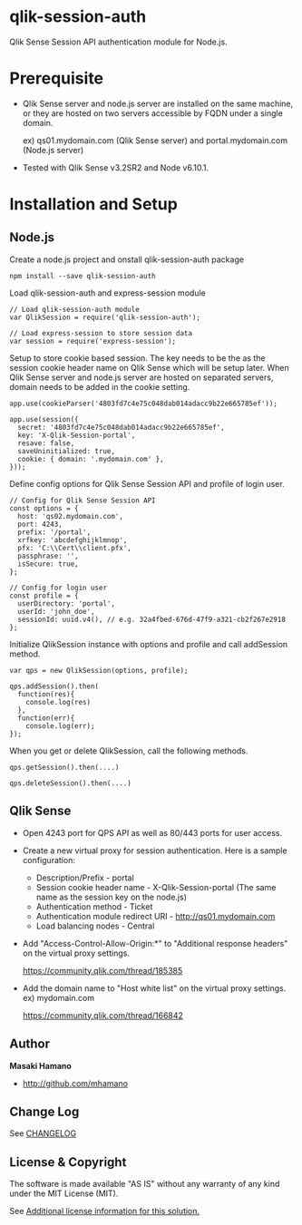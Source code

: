 # qlik-session-auth
Qlik Sense Session API authentication module for Node.js.

# Prerequisite
* Qlik Sense server and node.js server are installed on the same machine, or they are hosted on two servers accessible by FQDN under a single domain.

  ex) qs01.mydomain.com (Qlik Sense server) and portal.mydomain.com (Node.js server)

* Tested with Qlik Sense v3.2SR2 and Node v6.10.1.

# Installation and Setup
## Node.js
Create a node.js project and onstall qlik-session-auth package

`npm install --save qlik-session-auth `

Load qlik-session-auth and express-session module

    // Load qlik-session-auth module
    var QlikSession = require('qlik-session-auth');

    // Load express-session to store session data
    var session = require('express-session');

Setup to store cookie based session. The key needs to be the as the session cookie header name on Qlik Sense which will be setup later. When Qlik Sense server and node.js server are hosted on separated servers, domain needs to be added in the cookie setting.

    app.use(cookieParser('4803fd7c4e75c048dab014adacc9b22e665785ef'));

    app.use(session({
      secret: '4803fd7c4e75c048dab014adacc9b22e665785ef',
      key: 'X-Qlik-Session-portal',
      resave: false,
      saveUninitialized: true,
      cookie: { domain: '.mydomain.com' },
    }));

Define config options for Qlik Sense Session API and profile of login user.

    // Config for Qlik Sense Session API
    const options = {
      host: 'qs02.mydomain.com',
      port: 4243,
      prefix: '/portal',
      xrfkey: 'abcdefghijklmnop',
      pfx: 'C:\\Cert\\client.pfx',
      passphrase: '',
      isSecure: true,
    };

    // Config for login user
    const profile = {
      userDirectory: 'portal',
      userId: 'john_doe',
      sessionId: uuid.v4(), // e.g. 32a4fbed-676d-47f9-a321-cb2f267e2918
    };

Initialize QlikSession instance with options and profile and call addSession method.

    var qps = new QlikSession(options, profile);

    qps.addSession().then(
      function(res){
        console.log(res)
      },
      function(err){
        console.log(err);
    });

When you get or delete QlikSession, call the following methods.

    qps.getSession().then(....)

    qps.deleteSession().then(....)

## Qlik Sense
* Open 4243 port for QPS API as well as 80/443 ports for user access.

* Create a new virtual proxy for session authentication. Here is a sample configuration:

  * Description/Prefix - portal
  * Session cookie header name - X-Qlik-Session-portal (The same name as the session key on the node.js)
  * Authentication method - Ticket
  * Authentication module redirect URI - http://qs01.mydomain.com
  * Load balancing nodes - Central


* Add "Access-Control-Allow-Origin:*" to "Additional response headers" on the virtual proxy settings.

    https://community.qlik.com/thread/185385

* Add the domain name to "Host white list" on the virtual proxy settings.
  ex) mydomain.com

    https://community.qlik.com/thread/166842

## Author

**Masaki Hamano**
* http://github.com/mhamano

## Change Log

See [CHANGELOG](CHANGELOG.yml)

## License & Copyright
The software is made available "AS IS" without any warranty of any kind under the MIT License (MIT).

See [Additional license information for this solution.](LICENSE.md)
